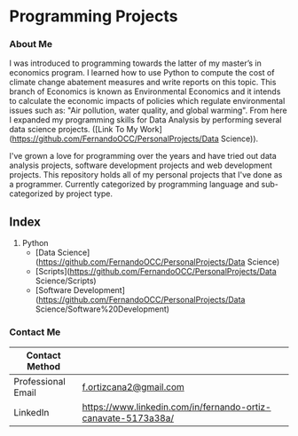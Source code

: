 # Programming Projects



### About Me
I was introduced to programming towards the latter of my master’s in economics program. I learned how to use Python to compute the cost of climate change abatement measures and write reports on this topic. This branch of Economics is known as Environmental Economics and it intends to calculate the economic impacts of policies which regulate environmental issues such as: "Air pollution, water quality, and global warming".  From here I expanded my programming skills for Data Analysis by performing several data science projects. ([Link To My Work](https://github.com/FernandoOCC/PersonalProjects/Data Science)). 

I've grown a love for programming over the years and have tried out data analysis projects, software development projects and web development projects. This repository holds all of my personal projects that I've done as a programmer. Currently categorized by programming language and sub-categorized by project type.

## Index

1. Python
    - [Data Science](https://github.com/FernandoOCC/PersonalProjects/Data Science)
    - [Scripts](https://github.com/FernandoOCC/PersonalProjects/Data Science/Scripts)
    - [Software Development](https://github.com/FernandoOCC/PersonalProjects/Data Science/Software%20Development) 
   

### Contact Me

| Contact Method |  |
| --- | --- |
| Professional Email | f.ortizcana2@gmail.com |
| LinkedIn | https://www.linkedin.com/in/fernando-ortiz-canavate-5173a38a/ |
